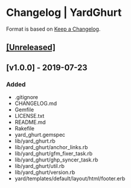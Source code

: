 # Changelog | YardGhurt

Format is based on [Keep a Changelog](https://keepachangelog.com/en/1.0.0/).

## [[Unreleased]](https://github.com/esotericpig/yard_ghurt/compare/v1.0.0...master)

## [v1.0.0] - 2019-07-23
### Added
- .gitignore
- CHANGELOG.md
- Gemfile
- LICENSE.txt
- README.md
- Rakefile
- yard_ghurt.gemspec
- lib/yard_ghurt.rb
- lib/yard_ghurt/anchor_links.rb
- lib/yard_ghurt/gfm_fixer_task.rb
- lib/yard_ghurt/ghp_syncer_task.rb
- lib/yard_ghurt/util.rb
- lib/yard_ghurt/version.rb
- yard/templates/default/layout/html/footer.erb
